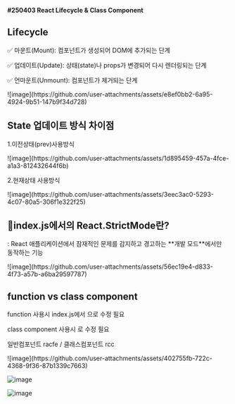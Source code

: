 **#250403 React Lifecycle & Class Component**

## Lifecycle
<p>✅ 마운트(Mount): 컴포넌트가 생성되어 DOM에 추가되는 단계</p>
<p>✅ 업데이트(Update): 상태(state)나 props가 변경되어 다시 렌더링되는 단계</p>
<p>✅ 언마운트(Unmount): 컴포넌트가 제거되는 단계</p>
![image](https://github.com/user-attachments/assets/e8ef0bb2-6a95-4924-9b51-147b9f34d728)

## State 업데이트 방식 차이점
<p>1.이전상태(prev)사용방식</p>
![image](https://github.com/user-attachments/assets/1d895459-457a-4fce-a1a3-812432644f6b)

<p>2.현재상태 사용방식</p>
![image](https://github.com/user-attachments/assets/3eec3ac0-5293-4c07-80a5-306f1e322f25)

## 🤔index.js에서의 React.StrictMode란?
<p>: React 애플리케이션에서 잠재적인 문제를 감지하고 경고하는 **개발 모드**에서만 동작하는 기능</p>
![image](https://github.com/user-attachments/assets/56ec19e4-d833-4f73-a57b-a6ba29597787)


## function vs class component
<p>function 사용시 index.js에서 <App/>으로 수정 필요</p>
<p>class component 사용시 <AppClass/>로 수정 필요</p>
<p>일반컴포넌트 racfe / 클래스컴포넌트 rcc</p>
![image](https://github.com/user-attachments/assets/402755fb-722c-4368-9f36-87b1339c7663)

![image](https://github.com/user-attachments/assets/9197045f-a7f2-406c-8cd3-c9cbff391349)

![image](https://github.com/user-attachments/assets/b199377c-97ee-416c-b84e-da7c60493209)




